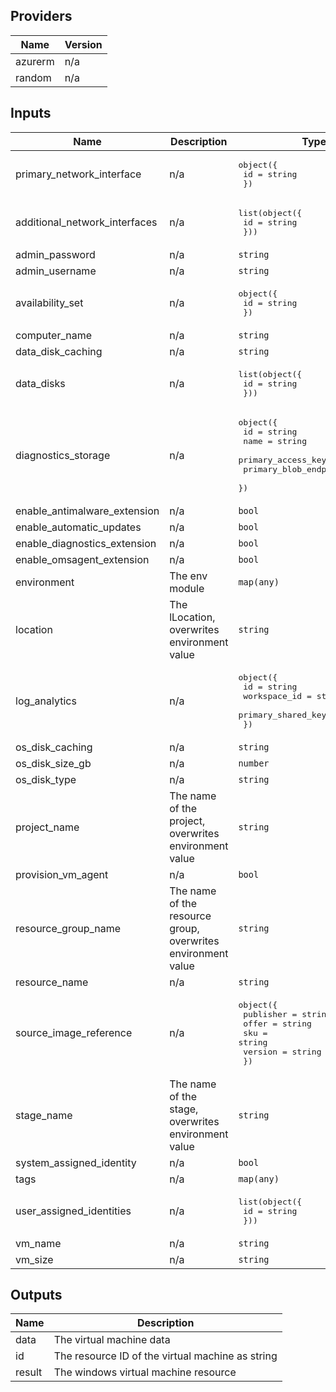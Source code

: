 ## Providers

| Name | Version |
|------|---------|
| azurerm | n/a |
| random | n/a |

## Inputs

| Name | Description | Type | Default | Required |
|------|-------------|------|---------|:--------:|
| primary\_network\_interface | n/a | <pre>object({<br>    id = string<br>  })</pre> | n/a | yes |
| additional\_network\_interfaces | n/a | <pre>list(object({<br>    id = string<br>  }))</pre> | `[]` | no |
| admin\_password | n/a | `string` | `""` | no |
| admin\_username | n/a | `string` | `"remoteuser"` | no |
| availability\_set | n/a | <pre>object({<br>    id = string<br>  })</pre> | `null` | no |
| computer\_name | n/a | `string` | `""` | no |
| data\_disk\_caching | n/a | `string` | `"ReadOnly"` | no |
| data\_disks | n/a | <pre>list(object({<br>    id = string<br>  }))</pre> | `[]` | no |
| diagnostics\_storage | n/a | <pre>object({<br>    id                    = string<br>    name                  = string<br>    primary_access_key    = string<br>    primary_blob_endpoint = string<br>  })</pre> | `null` | no |
| enable\_antimalware\_extension | n/a | `bool` | `true` | no |
| enable\_automatic\_updates | n/a | `bool` | `true` | no |
| enable\_diagnostics\_extension | n/a | `bool` | `true` | no |
| enable\_omsagent\_extension | n/a | `bool` | `false` | no |
| environment | The env module | `map(any)` | `{}` | no |
| location | The lLocation, overwrites environment value | `string` | `"*"` | no |
| log\_analytics | n/a | <pre>object({<br>    id                 = string<br>    workspace_id       = string<br>    primary_shared_key = string<br>  })</pre> | `null` | no |
| os\_disk\_caching | n/a | `string` | `"ReadWrite"` | no |
| os\_disk\_size\_gb | n/a | `number` | `127` | no |
| os\_disk\_type | n/a | `string` | `"Standard_LRS"` | no |
| project\_name | The name of the project, overwrites environment value | `string` | `"*"` | no |
| provision\_vm\_agent | n/a | `bool` | `true` | no |
| resource\_group\_name | The name of the resource group, overwrites environment value | `string` | `"*"` | no |
| resource\_name | n/a | `string` | `""` | no |
| source\_image\_reference | n/a | <pre>object({<br>    publisher = string<br>    offer     = string<br>    sku       = string<br>    version   = string<br>  })</pre> | `null` | no |
| stage\_name | The name of the stage, overwrites environment value | `string` | `"*"` | no |
| system\_assigned\_identity | n/a | `bool` | `true` | no |
| tags | n/a | `map(any)` | `{}` | no |
| user\_assigned\_identities | n/a | <pre>list(object({<br>    id = string<br>  }))</pre> | `[]` | no |
| vm\_name | n/a | `string` | `""` | no |
| vm\_size | n/a | `string` | `"Standard_D2s_v3"` | no |

## Outputs

| Name | Description |
|------|-------------|
| data | The virtual machine data |
| id | The resource ID of the virtual machine as string |
| result | The windows virtual machine resource |

